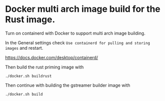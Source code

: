# Docker multi arch image build for the Rust image.

Turn on containerd with Docker to support multi arch image building. 

In the General settings check `Use containerd for pulling and storing images` and restart.

https://docs.docker.com/desktop/containerd/

Then build the rust priming image with

```
./docker.sh buildrust
```

Then continue with building the gstreamer builder image with

```
./docker.sh build
```